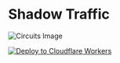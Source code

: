 # Shadow Traffic

![Circuits Image](./circuits.png)


[![Deploy to Cloudflare Workers](https://deploy.workers.cloudflare.com/button)](https://deploy.workers.cloudflare.com/?url=https://github.com/jqphu/shadow-traffic)
